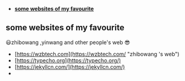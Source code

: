 - [**some websites of my favourite**](#some-websites-of-my-favourite)

## **some websites of my favourite**<br>
:smiley:zhibowang ,yinwang and other people's web  :sunglasses:<br>
- [https://wzbtech.com](https://wzbtech.com/ "zhibowang 's web")<br>
- [https://typecho.org](https://typecho.org/)<br>
- [https://jekyllcn.com/](https://jekyllcn.com/)<br>
- 